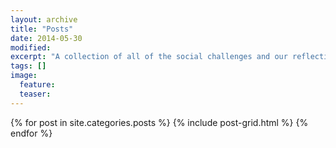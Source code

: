 ```yaml
---
layout: archive
title: "Posts"
date: 2014-05-30
modified:
excerpt: "A collection of all of the social challenges and our reflections on them."
tags: []
image:
  feature:
  teaser:
---
```


<div class="tiles">
{% for post in site.categories.posts %}
  {% include post-grid.html %}
{% endfor %}
</div><!-- /.tiles -->